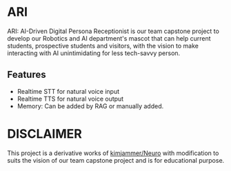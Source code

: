 # ARI

ARI: AI-Driven Digital Persona Receptionist is our team capstone project to develop our Robotics and AI department's mascot that can help current students, prospective students and visitors, with the vision to make interacting with AI unintimidating for less tech-savvy person.

## Features

- Realtime STT for natural voice input
- Realtime TTS for natural voice output
- Memory: Can be added by RAG or manually added.

# DISCLAIMER

This project is a derivative works of [kimjammer/Neuro](https://github.com/kimjammer/Neuro) with modification to suits the vision of our team capstone project and is for educational purpose.